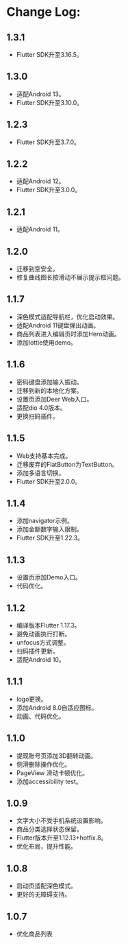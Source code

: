# Change Log:

## 1.3.1

* Flutter SDK升至3.16.5。

## 1.3.0

* 适配Android 13。
* Flutter SDK升至3.10.0。

## 1.2.3

* Flutter SDK升至3.7.0。

## 1.2.2

* 适配Android 12。
* Flutter SDK升至3.0.0。

## 1.2.1

* 适配Android 11。

## 1.2.0

* 迁移到空安全。
* 修复曲线图长按滑动不展示提示框问题。

## 1.1.7

* 深色模式适配导航栏，优化启动效果。
* 适配Android 11键盘弹出动画。
* 商品列表进入编辑页时添加Hero动画。
* 添加lottie使用demo。

## 1.1.6

* 密码键盘添加输入振动。
* 迁移到新的本地化方案。
* 设置页添加Deer Web入口。
* 适配dio 4.0版本。
* 更换扫码插件。

## 1.1.5

* Web支持基本完成。
* 迁移废弃的FlatButton为TextButton。
* 添加多语言切换。
* Flutter SDK升至2.0.0。

## 1.1.4

* 添加navigator示例。
* 添加金额数字输入限制。
* Flutter SDK升至1.22.3。

## 1.1.3

* 设置页添加Demo入口。
* 代码优化。

## 1.1.2

* 编译版本Flutter 1.17.3。
* 避免动画执行打断。
* unfocus方式调整。
* 扫码插件更新。
* 适配Android 10。

## 1.1.1

* logo更换。
* 添加Android 8.0自适应图标。
* 动画、代码优化。

## 1.1.0

* 提现账号页添加3D翻转动画。
* 侧滑删除操作优化。
* PageView 滑动卡顿优化。
* 添加accessibility test。

## 1.0.9

* 文字大小不受手机系统设置影响。
* 商品分类选择状态保留。
* Flutter版本升至1.12.13+hotfix.8。
* 优化布局，提升性能。

## 1.0.8

* 启动页适配深色模式。
* 更好的无障碍支持。

## 1.0.7

* 优化商品列表


